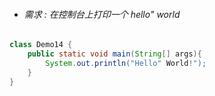 * ###### 需求 : 在控制台上打印一个 hello" world

```java
class Demo14 {
	public static void main(String[] args){
		System.out.println("Hello" World!");
	}
}
```



